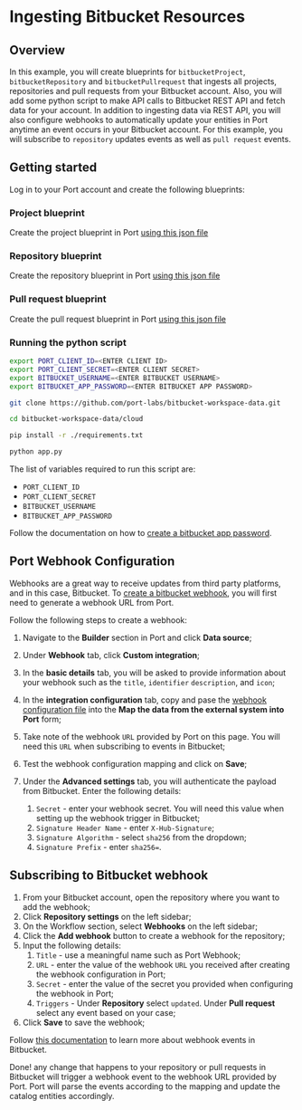 # Ingesting Bitbucket Resources


## Overview

In this example, you will create blueprints for `bitbucketProject`, `bitbucketRepository` and `bitbucketPullrequest` that ingests all projects, repositories and pull requests from your Bitbucket account. Also, you will add some python script to make API calls to Bitbucket REST API and fetch data for your account. In addition to ingesting data via REST API, you will also configure webhooks to automatically update your entities in Port anytime an event occurs in your Bitbucket account. For this example, you will subscribe to `repository` updates events as well as `pull request` events.

## Getting started

Log in to your Port account and create the following blueprints:

### Project blueprint
Create the project blueprint in Port [using this json file](./resources/project.json)

### Repository blueprint
Create the repository blueprint in Port [using this json file](./resources/repository.json)

### Pull request blueprint
Create the pull request blueprint in Port [using this json file](./resources/pullrequest.json)


### Running the python script

```bash
export PORT_CLIENT_ID=<ENTER CLIENT ID>
export PORT_CLIENT_SECRET=<ENTER CLIENT SECRET>
export BITBUCKET_USERNAME=<ENTER BITBUCKET USERNAME>
export BITBUCKET_APP_PASSWORD=<ENTER BITBUCKET APP PASSWORD>

git clone https://github.com/port-labs/bitbucket-workspace-data.git

cd bitbucket-workspace-data/cloud

pip install -r ./requirements.txt

python app.py
```

The list of variables required to run this script are:
- `PORT_CLIENT_ID`
- `PORT_CLIENT_SECRET`
- `BITBUCKET_USERNAME`
- `BITBUCKET_APP_PASSWORD`


Follow the documentation on how to [create a bitbucket app password](https://support.atlassian.com/bitbucket-cloud/docs/create-an-app-password/). 


## Port Webhook Configuration

Webhooks are a great way to receive updates from third party platforms, and in this case, Bitbucket. To [create a bitbucket webhook](https://support.atlassian.com/bitbucket-cloud/docs/manage-webhooks/), you will first need to generate a webhook URL from Port.

Follow the following steps to create a webhook:
1. Navigate to the **Builder** section in Port and click **Data source**;
2. Under **Webhook** tab, click **Custom integration**;
3. In the **basic details** tab, you will be asked to provide information about your webhook such as the `title`, `identifier` `description`, and `icon`;
4. In the **integration configuration** tab, copy and pase the [webhook configuration file](./resources/webhook_configuration.json) into the **Map the data from the external system into Port** form;
5. Take note of the webhook `URL` provided by Port on this page. You will need this `URL` when subscribing to events in Bitbucket;

6. Test the webhook configuration mapping and click on **Save**;
7. Under the **Advanced settings** tab, you will authenticate the payload from Bitbucket. Enter the following details:
    1. `Secret` - enter your webhook secret. You will need this value when setting up the webhook trigger in Bitbucket;
    2. `Signature Header Name` - enter `X-Hub-Signature`;
    3. `Signature Algorithm` - select `sha256` from the dropdown;
    4. `Signature Prefix` - enter `sha256=`.


## Subscribing to Bitbucket webhook
1. From your Bitbucket account, open the repository where you want to add the webhook;
2. Click **Repository settings** on the left sidebar;
3. On the Workflow section, select **Webhooks** on the left sidebar;
4. Click the **Add webhook** button to create a webhook for the repository; 
5. Input the following details:
    1. `Title` - use a meaningful name such as Port Webhook;
    2. `URL` - enter the value of the webhook `URL` you received after creating the webhook configuration in Port;
    3. `Secret` - enter the value of the secret you provided when configuring the webhook in Port;
    4.  `Triggers` - Under **Repository** select `updated`. Under **Pull request** select any event based on your case;
6. Click **Save** to save the webhook;

Follow [this documentation](https://support.atlassian.com/bitbucket-cloud/docs/event-payloads/#Pull-request) to learn more about webhook events in Bitbucket.

Done! any change that happens to your repository or pull requests in Bitbucket will trigger a webhook event to the webhook URL provided by Port. Port will parse the events according to the mapping and update the catalog entities accordingly.

